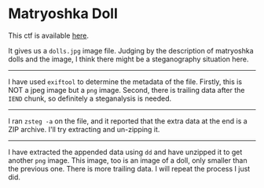 # Matryoshka Doll

This ctf is available [here](https://play.picoctf.org/practice/challenge/129?category=4&page=1&solved=1).

It gives us a `dolls.jpg` image file. Judging by the description of matryoshka dolls and the image, I think there might be a steganography situation here.

---

I have used `exiftool` to determine the metadata of the file. Firstly, this is NOT a jpeg image but a `png` image. Second, there is trailing data after the `IEND` chunk, so definitely a steganalysis is needed.

---

I ran `zsteg -a` on the file, and it reported that the extra data at the end is a ZIP archive. I'll try extracting and un-zipping it.

---

I have extracted the appended data using `dd` and have unzipped it to get another `png` image. This image, too is an image of a doll, only smaller than the previous one. There is more trailing data. I will repeat the process I just did.
